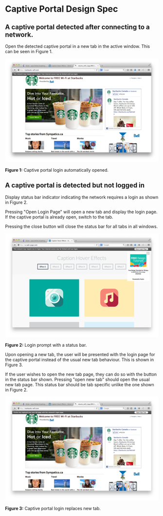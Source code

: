 # Captive Portal Design Spec

## A captive portal detected after connecting to a network.

Open the detected captive portal in a new tab in the active window. This can be
seen in Figure 1.

![](wifi.login.auto.tab.png)

**Figure 1:** Captive portal login automatically opened.

## A captive portal is detected but not logged in

Display status bar indicator indicating the network requires a login as shown in
Figure 2.

Pressing "Open Login Page" will open a new tab and display the login page.
If the captive portal is already open, switch to the tab.

Pressing the close button will close the status bar for all tabs in all windows.

![](status.bar.open.login.png)

**Figure 2:** Login prompt with a status bar.

Upon opening a new tab, the user will be presented with the login page for the
captive portal instead of the usual new tab behaviour. This is shown in
Figure 3.

If the user wishes to open the new tab page, they can do so with the button in
the status bar shown. Pressing "open new tab" should open the usual new tab
page. This status bar should be tab specific unlike the one shown in Figure 2.

![](wifi.login.new.tab.png)

**Figure 3:** Captive portal login replaces new tab.
